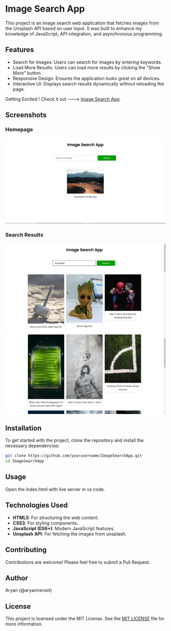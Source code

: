 
# Image Search App

This project is an image search web application that fetches images from the Unsplash API based on user input. It was built to enhance my knowledge of JavaScript, API integration, and asynchronous programming.

## Features

- Search for Images: Users can search for images by entering keywords.
- Load More Results: Users can load more results by clicking the "Show More" button.
- Responsive Design: Ensures the application looks great on all devices.
- Interactive UI: Displays search results dynamically without reloading the page.
  
Getting Excited ! Check it out --->  [Image Search App](https://aryannxroot.github.io/ImageSearchApp).

## Screenshots

### Homepage 
![Homepage](./home.png)

### Search Results
![Avengers](./avengers.png)
![football](./football.png)
  
## Installation

To get started with the project, clone the repository and install the necessary dependencies:

```bash
git clone https://github.com/yourusername/ImageSearchApp.git
cd ImageSearchApp
```

## Usage 
Open the index.html with live server in vs code. 


## Technologies Used

- **HTML5**: For structuring the web content.
- **CSS3**: For styling components.
- **JavaScript (ES6+)**: Modern JavaScript features.
- **Unsplash API**: For fetching the images from unsplash.

## Contributing

Contributions are welcome! Please feel free to submit a Pull Request.

## Author

Aryan (@aryannxroot)

## License

This project is licensed under the MIT License. See the [MIT LICENSE](./LICENSE) file for more information.
